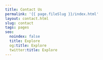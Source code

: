 ```yaml
---
title: Contact Us
permalink: '{{ page.fileSlug }}/index.html'
layout: contact.html
slug: contact
tags: pages
seo:
  noindex: false
  title: Explore
  og:title: Explore
  twitter:title: Explore
---
```



